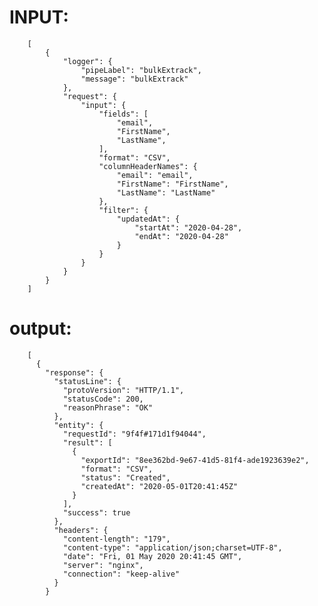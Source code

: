 INPUT:
======

        [
            {
                "logger": {
                    "pipeLabel": "bulkExtrack",
                    "message": "bulkExtrack"
                },
                "request": {
                    "input": {
                        "fields": [
                            "email",
                            "FirstName",
                            "LastName",
                        ],
                        "format": "CSV",
                        "columnHeaderNames": {
                            "email": "email",
                            "FirstName": "FirstName",
                            "LastName": "LastName"
                        },
                        "filter": {
                            "updatedAt": {
                                "startAt": "2020-04-28",
                                "endAt": "2020-04-28"
                            }
                        }
                    }
                }
            }
        ]
        
output:
======


        [
          {
            "response": {
              "statusLine": {
                "protoVersion": "HTTP/1.1",
                "statusCode": 200,
                "reasonPhrase": "OK"
              },
              "entity": {
                "requestId": "9f4f#171d1f94044",
                "result": [
                  {
                    "exportId": "8ee362bd-9e67-41d5-81f4-ade1923639e2",
                    "format": "CSV",
                    "status": "Created",
                    "createdAt": "2020-05-01T20:41:45Z"
                  }
                ],
                "success": true
              },
              "headers": {
                "content-length": "179",
                "content-type": "application/json;charset=UTF-8",
                "date": "Fri, 01 May 2020 20:41:45 GMT",
                "server": "nginx",
                "connection": "keep-alive"
              }
            }
